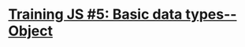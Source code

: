 # [Training JS #5: Basic data types--Object](https://www.codewars.com/kata/training-js-number-5-basic-data-types-object/)
